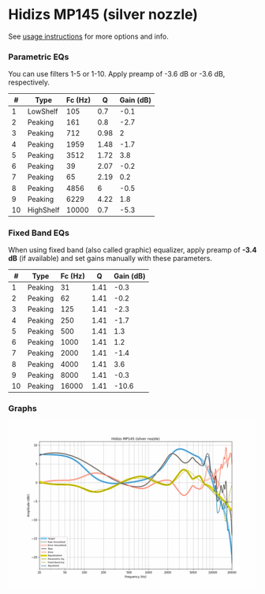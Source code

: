 # Hidizs MP145 (silver nozzle)
See [usage instructions](https://github.com/jaakkopasanen/AutoEq#usage) for more options and info.

### Parametric EQs
You can use filters 1-5 or 1-10. Apply preamp of -3.6 dB or -3.6 dB, respectively.

|   # | Type      |   Fc (Hz) |    Q |   Gain (dB) |
|-----|-----------|-----------|------|-------------|
|   1 | LowShelf  |       105 | 0.7  |        -0.1 |
|   2 | Peaking   |       161 | 0.8  |        -2.7 |
|   3 | Peaking   |       712 | 0.98 |         2   |
|   4 | Peaking   |      1959 | 1.48 |        -1.7 |
|   5 | Peaking   |      3512 | 1.72 |         3.8 |
|   6 | Peaking   |        39 | 2.07 |        -0.2 |
|   7 | Peaking   |        65 | 2.19 |         0.2 |
|   8 | Peaking   |      4856 | 6    |        -0.5 |
|   9 | Peaking   |      6229 | 4.22 |         1.8 |
|  10 | HighShelf |     10000 | 0.7  |        -5.3 |

### Fixed Band EQs
When using fixed band (also called graphic) equalizer, apply preamp of **-3.4 dB** (if available) and set gains manually with these parameters.

|   # | Type    |   Fc (Hz) |    Q |   Gain (dB) |
|-----|---------|-----------|------|-------------|
|   1 | Peaking |        31 | 1.41 |        -0.3 |
|   2 | Peaking |        62 | 1.41 |        -0.2 |
|   3 | Peaking |       125 | 1.41 |        -2.3 |
|   4 | Peaking |       250 | 1.41 |        -1.7 |
|   5 | Peaking |       500 | 1.41 |         1.3 |
|   6 | Peaking |      1000 | 1.41 |         1.2 |
|   7 | Peaking |      2000 | 1.41 |        -1.4 |
|   8 | Peaking |      4000 | 1.41 |         3.6 |
|   9 | Peaking |      8000 | 1.41 |        -0.3 |
|  10 | Peaking |     16000 | 1.41 |       -10.6 |

### Graphs
![](./Hidizs%20MP145%20(silver%20nozzle).png)
